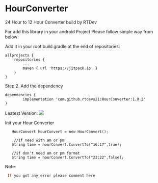 ﻿# HourConverter
24 Hour to 12 Hour Converter build by RTDev


For add this library in your android Project Please follow simple way from below:

Add it in your root build.gradle at the end of repositories:

	allprojects {
		repositories {
			...
			maven { url 'https://jitpack.io' }
		}
	}


Step 2. Add the dependency

	dependencies {
	        implementation 'com.github.rtdevs21:HourConverter:1.0.2'
	}


Leatest Version:
[![](https://jitpack.io/v/rtdevs21/HourConverter.svg)](https://jitpack.io/#rtdevs21/HourConverter)


Init your Hour Converter

       HourConvert hourConvert = new HourConvert();

        //if need with am or pm
       String time = hourConvert.ConvertTo("16:17",true);
       
       //if don't need am or pm format
       String time = hourConvert.ConvertTo("23:22",false);

Note:
```ruby
 If you got any error please comment here
 ```


